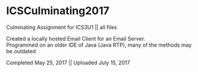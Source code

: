 # ICSCulminating2017
Culminating Assignment for ICS3U1 || all files

Created a locally hosted Email Client for an Email Server.  
Programmed on an older IDE of Java (Java RTP), many of the methods may be outdated

Completed May 25, 2017 || Uploaded July 15, 2017
